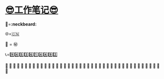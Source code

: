 # __[:sunglasses:工作笔记:sunglasses:](https://github.com/benniao1996/1996)__
__:restroom:__=__:neckbeard:__

:globe_with_meridians:=[:cn:](https://github.com/benniao1996/1996)

:couple_with_heart: = :secret:

:telephone_receiver:=:nine::four::five::three::six::one::four::four::nine::two:

__:shit: :shit: :shit: :shit: :shit: :shit: :shit: :shit: :shit: :shit: :shit: :shit: :shit: :shit: :shit: :shit: :shit: :shit: :shit: :shit: :shit: :shit: :shit: :shit: :shit: :shit: :shit: :shit: :shit: :shit: :shit: :shit: :shit: :shit: :shit: :shit: :shit: :shit: :shit: :shit: :shit:__
